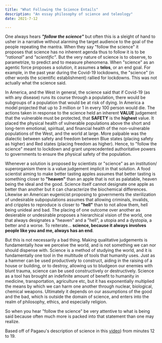 ```yaml
---
title: "What Following the Science Entails"
description: "An essay philosophy of science and teleology"
date: 2021-7-12

---
```


One always hears ***"follow the science"*** but often this is a sleight of hand to usher in a narrative without alarming the target audience to the goal of the people repeating the mantra. When they say "follow the science" it proposes that science has no inherent agenda thus to follow it is to be *"rational"* and *"scientific"*. But the very nature of science is to observe, to parametrize, to predict and to measure phenomena. When "science" as an agentic force proposes a solution, it assumes a **telos**, or an end goal. For example, in the past year during the Covid-19 lockdowns, the "science" (in other words the scientific establishment) rallied for lockdowns. This was not actually what the science said.

In America, and the West in general, the science said that if Covid-19 (as with any disease) runs its course through a population, there would be subgroups of a population that would be at risk of dying. In America a model projected that up to 3 million or 1 in every 100 person would die. The actions taken in response to the science held an inherent **VALUE** judgement that the vulnerable must be protected, that **SAFETY** is the **highest** value. It placed the physical health of vulnerable populations above the short and long-term emotional, spiritual, and financial health of the non-vulnerable populations of the West, and the world at large. More palpable was the dialectic between safety and freedom between Blue states (placing safety as higher) and Red states (placing freedom as higher). Hence, to "follow the science" meant to lockdown and grant unprecedented authoritative powers to governments to ensure the physical safety of the population.

Whenever a solution is proposed by scientists or "science" as an institution/ superorganism there is a value judgement implicit in that solution. A food scientist aiming to make better tasting apples assumes that better tasting is something closer to **"heaven"** than an apple that is not as palatable, heaven being the ideal and the good.  Science itself cannot designate one apple as better than another but it can characterize the biochemical differences. Likewise an American eugenicist proposing to governments the sterilization of undesirable subpopulations assumes that allowing criminals, invalids, and cripples to reproduce is closer to **"hell"** than to not allow them, hell being unideal and bad. The placing of one outcome over another as desierable or undesirable proposes a hierarchical vision of the world, one that always designates a "heaven" and a "hell", a utopia and a dystopia, a better and a worse. To reiterate... **science, because it always involves people like you and me, always has an end**.

But this is not necessarily a bad thing. Making qualitative judgements is fundamentally how we perceive the world, and is not something we can nor should dispense with. Science is a method of studying the world, and it is fundamentally one tool in the multitude of tools that humanity uses. Just as a hammer can be used productively to construct, aiding in the raising of a house or building, or to destroy, allowing us to bludgeon our enemies with blunt trauma, science can be used constructively or destructively. Science as a tool has brought an indefinite amount of benefit to humanity in medicine, transportation, agriculture etc, but it has exponentially multiplied the means by which we can harm one another through nuclear, biological, chemical weapons. Ultimately it depends on our assumptions of the good and the bad, which is outside the domain of science, and enters into the realm of philosophy, ethics, and especially religion.

So when you hear "follow the science" be very attentive to what is being said because often much more is packed into that statement than one may realize.

Based off of Pagaeu's description of science in this  [video](https://www.youtube.com/watch?v=hUQs5PxSi4s)) from minutes 12 to 19.
